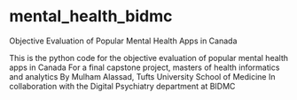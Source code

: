 # mental_health_bidmc
Objective Evaluation of Popular Mental Health Apps in Canada

This is the python code for the objective evaluation of popular mental health apps in Canada
For a final capstone project, masters of health informatics and analytics
By Mulham Alassad, Tufts University School of Medicine
In collaboration with the Digital Psychiatry department at BIDMC
